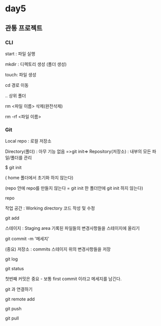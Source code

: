 # day5

## 관통 프로젝트

### CLI

start : 파일 실행

mkdir : 디렉토리 생성 (폴더 생성)

touch: 파일 생성

cd 경로 이동

.. 상위 폴더

rm <파일 이름> 삭제(완전삭제) 

rm -rf <파일 이름>



### Git

Local repo : 로컬 저장소



Directory(폴더) : 아무 기능 없음  =>git init=> Repository(저장소) : 내부의 모든 파일/폴더를 관리

$ git init

( home 폴더에서 초기화 하지 않는다)

(repo 안에 repo를 만들지 않는다 = git init 한 폴더안에 git init 하지 않는다)



repo

작업 공간       : Working directory   코드 작성 및 수정

git add

스테이지        : Staging area             기록된 파일들의 변경사항들을 스테이지에 올리기

git commit -m '메세지'

(중요) 저장소 : commits                    스테이지 위의 변경사항들을 저장

git log



git status



첫번째 커밋은 중요 - 보통 first commit 이라고 메세지를 남긴다.





git 과 연결하기

git remote add <name> <url>

git push <name> <branch>

git pull <name><branch>